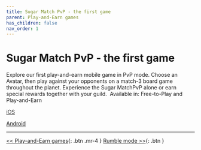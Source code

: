 ```yaml
---
title: Sugar Match PvP - the first game
parent: Play-and-Earn games
has_children: false
nav_order: 1
---
```


# Sugar Match PvP - the first game

Explore our first play-and-earn mobile game in PvP mode. Choose an Avatar, then play against your opponents on a match-3 board game throughout the planet. Experience the Sugar MatchPvP alone or earn special rewards together with your guild.
‍
Available in: Free-to-Play and Play-and-Earn

[iOS](https://apps.apple.com/bg/app/sugar-match-pvp/id6749144749)

[Android](https://play.google.com/store/apps/details?id=com.sugargaming.sugarmatch&pcampaignid=web_share)

---

[<< Play-and-Earn games](https://sugarverse.github.io/4_play_to_earn_games.html){: .btn .mr-4 }
[Rumble mode >>](https://sugarverse.github.io/4_2_campaign.html){: .btn }
<!-- [Rewards system >>](https://sugarverse.github.io/4_1_rewards.html){: .btn } -->
